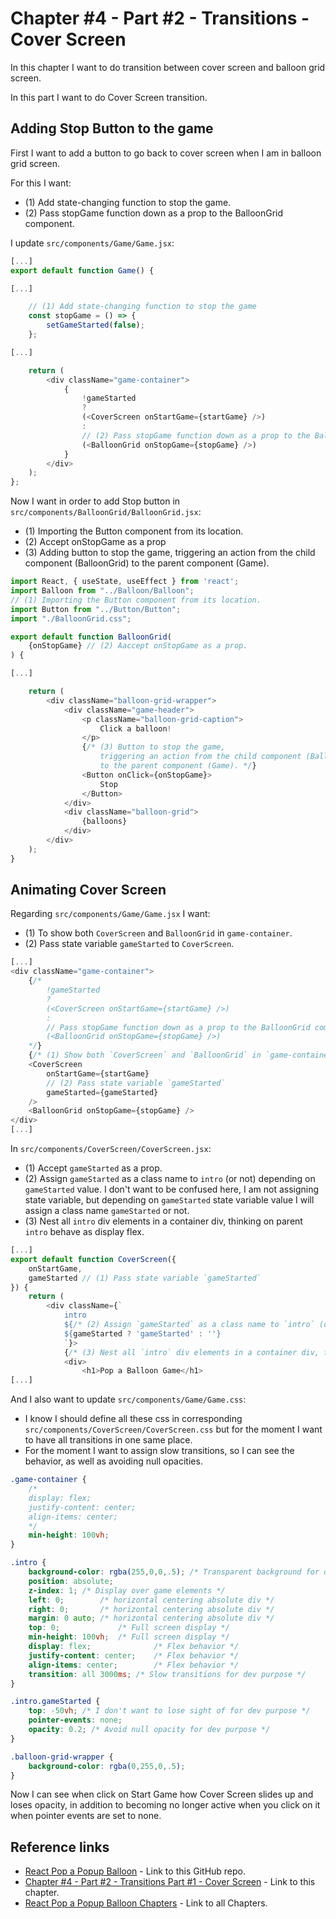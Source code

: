 # Chapter #4 - Part #2 - Transitions - Cover Screen

In this chapter I want to do transition between cover screen and balloon grid screen.

In this part I want to do Cover Screen transition.

## Adding Stop Button to the game

First I want to add a button to go back to cover screen when I am in balloon grid screen.

For this I want:

- (1) Add state-changing function to stop the game.
- (2) Pass stopGame function down as a prop to the BalloonGrid component.

I update `src/components/Game/Game.jsx`:

```js
[...]
export default function Game() {

[...]

    // (1) Add state-changing function to stop the game
    const stopGame = () => {
        setGameStarted(false);
    };

[...]

    return (
        <div className="game-container">
            {
                !gameStarted 
                ? 
                (<CoverScreen onStartGame={startGame} />) 
                : 
                // (2) Pass stopGame function down as a prop to the BalloonGrid component
                (<BalloonGrid onStopGame={stopGame} />)
            }
        </div>
    );
};
```

Now I want in order to add Stop button in `src/components/BalloonGrid/BalloonGrid.jsx`:

- (1) Importing the Button component from its location.
- (2) Accept onStopGame as a prop
- (3) Adding button to stop the game, triggering an action from the child component (BalloonGrid) to the parent component (Game).

```js
import React, { useState, useEffect } from 'react'; 
import Balloon from "../Balloon/Balloon";
// (1) Importing the Button component from its location.
import Button from "../Button/Button";
import "./BalloonGrid.css";

export default function BalloonGrid(
    {onStopGame} // (2) Aaccept onStopGame as a prop.
) {

[...]

    return (
        <div className="balloon-grid-wrapper">
            <div className="game-header">
                <p className="balloon-grid-caption">
                    Click a balloon!
                </p>
                {/* (3) Button to stop the game,
                    triggering an action from the child component (BalloonGrid)
                    to the parent component (Game). */}
                <Button onClick={onStopGame}>
                    Stop
                </Button>
            </div>
            <div className="balloon-grid">
                {balloons}
            </div>
        </div>
    );
}
```

## Animating Cover Screen

Regarding `src/components/Game/Game.jsx` I want:

- (1) To show both `CoverScreen` and `BalloonGrid` in `game-container`.
- (2) Pass state variable `gameStarted` to `CoverScreen`.

```js
[...]
<div className="game-container">
    {/*
        !gameStarted 
        ? 
        (<CoverScreen onStartGame={startGame} />) 
        : 
        // Pass stopGame function down as a prop to the BalloonGrid component.
        (<BalloonGrid onStopGame={stopGame} />)
    */}
    {/* (1) Show both `CoverScreen` and `BalloonGrid` in `game-container`. */}
    <CoverScreen 
        onStartGame={startGame} 
        // (2) Pass state variable `gameStarted`
        gameStarted={gameStarted}
    />
    <BalloonGrid onStopGame={stopGame} />
</div>
[...]
```

In `src/components/CoverScreen/CoverScreen.jsx`:

- (1) Accept `gameStarted` as a prop.
- (2) Assign `gameStarted` as a class name to `intro` (or not) depending on `gameStarted` value. I don't want to be confused here, I am not assigning state variable, but depending on `gameStarted` state variable value I will assign a class name `gameStarted` or not.
- (3) Nest all `intro` div elements in a container div, thinking on parent `intro` behave as display flex.

```js
[...]
export default function CoverScreen({
    onStartGame, 
    gameStarted // (1) Pass state variable `gameStarted`
}) {
    return (
        <div className={`
            intro
            ${/* (2) Assign `gameStarted` as a class name to `intro` (or not) depending on `gameStarted` value. */}
            ${gameStarted ? 'gameStarted' : ''}
            `}>
            {/* (3) Nest all `intro` div elements in a container div, thinking on parent `intro` behave as display flex. */}
            <div>
                <h1>Pop a Balloon Game</h1>
[...]
```

And I also want to update `src/components/Game/Game.css`:

- I know I should define all these css in corresponding `src/components/CoverScreen/CoverScreen.css` but for the moment I want to have all transitions in one same place.
- For the moment I want to assign slow transitions, so I can see the behavior, as well as avoiding null opacities.

```css
.game-container {
    /*
    display: flex;
    justify-content: center;
    align-items: center;
    */
    min-height: 100vh;
}

.intro {
    background-color: rgba(255,0,0,.5); /* Transparent background for dev purpose */
    position: absolute;
    z-index: 1; /* Display over game elements */
    left: 0;        /* horizontal centering absolute div */
    right: 0;       /* horizontal centering absolute div */
    margin: 0 auto; /* horizontal centering absolute div */
    top: 0;             /* Full screen display */
    min-height: 100vh;  /* Full screen display */
    display: flex;              /* Flex behavior */
    justify-content: center;    /* Flex behavior */
    align-items: center;        /* Flex behavior */
    transition: all 3000ms; /* Slow transitions for dev purpose */
}

.intro.gameStarted {
    top: -50vh; /* I don't want to lose sight of for dev purpose */
    pointer-events: none;
    opacity: 0.2; /* Avoid null opacity for dev purpose */
}

.balloon-grid-wrapper {
    background-color: rgba(0,255,0,.5);
}
```

Now I can see when click on Start Game how Cover Screen slides up and loses opacity, in addition to becoming no longer active when you click on it when pointer events are set to none.

## Reference links

- [React Pop a Popup Balloon](https://github.com/qbreis/react-pop-a-popup-balloon/) - Link to this GitHub repo.
- [Chapter #4 - Part #2 - Transitions Part #1 - Cover Screen](https://github.com/qbreis/react-pop-a-popup-balloon/tree/main-chapter-04-part-2-1) - Link to this chapter.
- [React Pop a Popup Balloon Chapters](https://github.com/qbreis/react-pop-a-popup-balloon/tree/main/documentation/walkthrough) - Link to all Chapters.